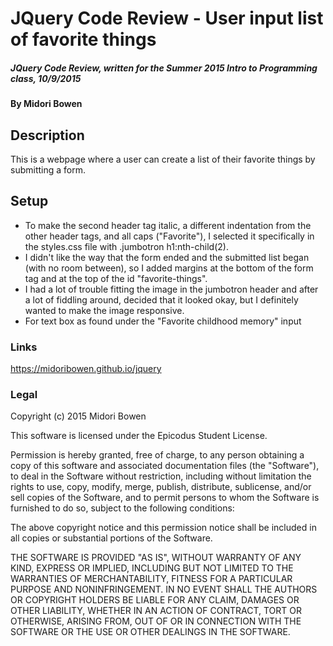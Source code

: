 # JQuery Code Review - User input list of favorite things

##### JQuery Code Review, written for the Summer 2015 Intro to Programming class, 10/9/2015

#### By Midori Bowen

## Description

This is a webpage where a user can create a list of their favorite things by submitting a form.

## Setup

* To make the second header tag italic, a different indentation from the other header tags, and all caps ("Favorite"), I selected it specifically in the styles.css file with .jumbotron h1:nth-child(2).
* I didn't like the way that the form ended and the submitted list began (with no room between), so I added margins at the bottom of the form tag and at the top of the id "favorite-things".
* I had a lot of trouble fitting the image in the jumbotron header and after a lot of fiddling around, decided that it looked okay, but I definitely wanted to make the image responsive.
* For text box as found under the "Favorite childhood memory" input

### Links

https://midoribowen.github.io/jquery

### Legal

Copyright (c) 2015 Midori Bowen

This software is licensed under the Epicodus Student License.

Permission is hereby granted, free of charge, to any person obtaining a copy
of this software and associated documentation files (the "Software"), to deal
in the Software without restriction, including without limitation the rights
to use, copy, modify, merge, publish, distribute, sublicense, and/or sell
copies of the Software, and to permit persons to whom the Software is
furnished to do so, subject to the following conditions:

The above copyright notice and this permission notice shall be included in
all copies or substantial portions of the Software.

THE SOFTWARE IS PROVIDED "AS IS", WITHOUT WARRANTY OF ANY KIND, EXPRESS OR
IMPLIED, INCLUDING BUT NOT LIMITED TO THE WARRANTIES OF MERCHANTABILITY,
FITNESS FOR A PARTICULAR PURPOSE AND NONINFRINGEMENT. IN NO EVENT SHALL THE
AUTHORS OR COPYRIGHT HOLDERS BE LIABLE FOR ANY CLAIM, DAMAGES OR OTHER
LIABILITY, WHETHER IN AN ACTION OF CONTRACT, TORT OR OTHERWISE, ARISING FROM,
OUT OF OR IN CONNECTION WITH THE SOFTWARE OR THE USE OR OTHER DEALINGS IN
THE SOFTWARE.
